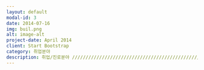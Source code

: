 ```yaml
---
layout: default
modal-id: 3
date: 2014-07-16
img: buil.png
alt: image-alt
project-date: April 2014
client: Start Bootstrap
category: 취업분야
description: 취업/진로분야 /////////////////////////////////////////////////////////////////////////////////////////////////////////////////공공기관, 금융, 인터넷 쇼핑몰의 정보보호 관련 부서 시스템보안, 네트워크보안, 서비스보안 등의 정보보호 업무 및 개발을 담당 /////////////////////////////////////////////////////////////////////////////////////////////////////////////////정보보호 전문 기업 백신, PC보안, 암호화, 취약성 분석 도구 등의 시스템 보안 제품 개발, 보안시스템 개발, 전자상거래 보안 전문 컨설팅 ///////////////////////////////////////////////////////////////////////////////////////////////////////////////////(주)안철수연구소, 소프트포럼(주), 시큐아이닷컴(주), (주)시큐브 /////////////////////////////////////////////////////////////////////////////////////////////////////////////////정부 기관 인터넷 침해사고 및 스펨 메일 대응 지원, 주요 정보통신 기반시설 취약점 분석ㆍ평가, 정보보호정책 개발 및 교육홍보 등 IT 발전에 따른 정보화 역기는 예방 담당 ///////////////////////////////////////////////////////////////////////////////////////////////////////////////// 사이버수사대, 국가정보원, 국방부 /////////////////////////////////////////////////////////////////////////////////////////////////////////////////정부출연 연구소 정보보호기술의 개발, 보급과 국가 정보보호 정책 수립 지원 등을 수행 /////////////////////////////////////////////////////////////////////////////////////////////////////////////////한국인터넷진흥원(KISA), 한국전자통신연구소(ETR), 국가보안기술연구소(NSRI), 금융보안연구소(FSA)  /////////////////////////////////////////////////////////////////////////////////////////////////////////////////국가공인 인증기관 전자서명법 제25조에 따라 전자서명을 안전하고 신뢰성 있게 이용할 수 있는 환경조성, 공인인증서의 발급 및 관리, 인증기관 실질심사, 기술개발 및 보급을 담당 ///////////////////////////////////////////////////////////////////////////////////////////////////////////////// 한국전산원, 금융결제원, 한국정보인증(주), 한국전자인증(주) /////////////////////////////////////////////////////////////////////////////////////////////////////////////////정보처리분야 컴퓨터에 관한 전문적 지식을 갖추고 우수한 프로그램을 개발하여 업무의 효율성 증대 ///////////////////////////////////////////////////////////////////////////////////////////////////////////////// 정보처리분야 공무원, 소프트웨어엔지니어, 웹프로그래머, IT관련 벤처 창업 /대학원 진학 및 해외 유학
---
```

